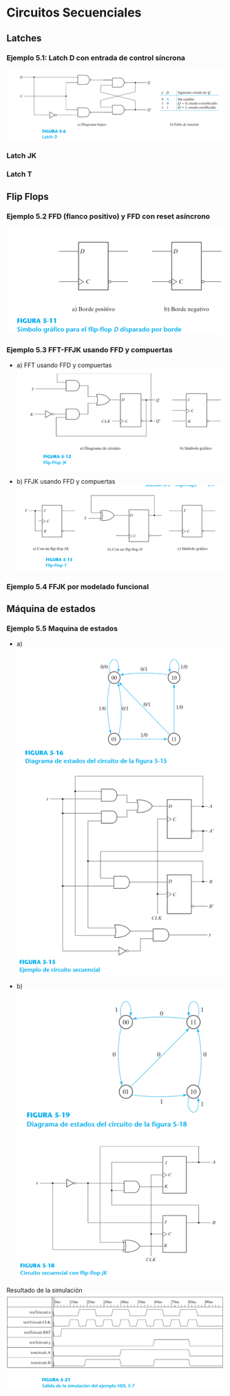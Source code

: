 # Circuitos Secuenciales 

## Latches 
### Ejemplo 5.1: Latch D con entrada de control síncrona
![img](img/latch_D_con_control.png)

### Latch JK

### Latch T

## Flip Flops

### Ejemplo 5.2 FFD (flanco positivo) y FFD con reset asíncrono
![img](img/FFD_posedge_negedge.png)

### Ejemplo 5.3 FFT-FFJK usando FFD y compuertas
- a) FFT usando FFD y compuertas
![img](img/FFJK_usandoFFD.png)

- b) FFJK usando FFD y compuertas
![img](img/FFT_usandoFFD.png)

### Ejemplo 5.4 FFJK por modelado funcional


## Máquina de estados

### Ejemplo 5.5 Maquina de estados

- a) 
![img](img/Maquina_estados_1.png)
![img](img/Maquina_estados_1_circuito.png)

- b)
![img](img/Maquina_estados_2.png)
![img](img/Maquina_estados_2_cirrcuito.png)

Resultado de la simulación
![img](img/simulacion.png)
